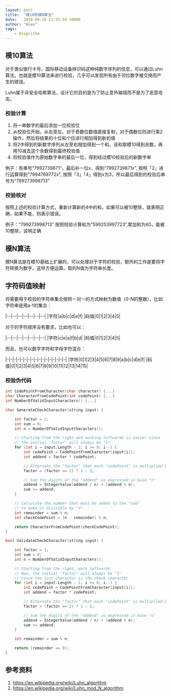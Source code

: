 ```yaml
---
layout: post
title:  "模10和模N算法"
date:   2018-09-29 11:55:59 +0800
author: "Alex"
tags: 
    - Alogrithm
---
```


## 模10算法

对于类似银行卡号，国际移动设备辨识码这种纯数字序列的信息，可以通过Luhn算法，也就是模10算法来进行校验，几乎可以发现所有由于邻位数字被交换而产生的错误。

Luhn属于非安全哈希算法，设计它的目的是为了防止意外输错而不是为了恶意攻击。

### 校验计算

1. 将一串数字的最后添加一位校验位
2. 从校验位开始，从右至左，对于奇数位数值直接复制，对于偶数位则进行乘2操作，然后将结果的十位和个位进行相加得到新的值
3. 将2中得到的新数字序列从左至右相加得到一个和，该和取模10得到余数，再用10减去这个余数得到最终校验值
4. 将校验值作为原始数字串的最后一位，得到经过模10校验后的新数字串

例子：有串号“7992739871”，最后补一位x，得到“7992739871x”, 按照「2」进行运算得到"7994769772x", 按照「3」「4」得到x为3，所以最后得到的校验后串号为"799273998713"


### 校验核对

按照上述的校验计算方式，重新计算新的4中的和，如果可以被10整除，就表明正确，如果不能，则表示错误。

例子：“799273998713” 按照校验计算和为“599253997723”,累加和为60，能被10整除，说明正确

## 模N算法

模N算法是在模10基础上扩展的，可以处理对于字符的校验，额外的工作是要将字符转换为数字，这样方便运算。取的N值为字符串长度。

## 字符码值映射

将需要用于校验的字符串集合按照一对一的方式映射为数值（0-N的整数），比如字符串是用a-f的集合：

|--|--|--|--|--|--|--|
|字符|a|b|c|d|e|f|
|码值|0|1|2|3|4|5|

对于的字符顺序没有要求，比如也可以：

|--|--|--|--|--|--|--|
|字符|c|e|a|f|b|d|
|码值|0|1|2|3|4|5|

而且，也可以数字字符和字母字符混合：

|-|-|-|-|-|-|-|-|-|-|-|-|-|-|-|-|-|
|字符|0|1|2|3|4|5|6|7|8|9|a|b|c|d|e|f|
|码值|0|1|2|3|4|5|6|7|8|9|10|11|12|13|14|15|

### 校验伪代码

```c
int CodePointFromCharacter(char character) {...}
char CharacterFromCodePoint(int codePoint) {...}
int NumberOfValidInputCharacters() {...}

char GenerateCheckCharacter(string input) {

	int factor = 2;
	int sum = 0;
	int n = NumberOfValidInputCharacters();

	// Starting from the right and working leftwards is easier since 
	// the initial "factor" will always be "2" 
	for (int i = input.Length - 1; i >= 0; i--) {
		int codePoint = CodePointFromCharacter(input[i]);
		int addend = factor * codePoint;

		// Alternate the "factor" that each "codePoint" is multiplied by
		factor = (factor == 2) ? 1 : 2;

		// Sum the digits of the "addend" as expressed in base "n"
		addend = IntegerValue(addend / n) + (addend % n);
		sum += addend;
	}

	// Calculate the number that must be added to the "sum" 
	// to make it divisible by "n"
	int remainder = sum % n;
	int checkCodePoint = (n - remainder) % n;

	return CharacterFromCodePoint(checkCodePoint);
}

bool ValidateCheckCharacter(string input) {

	int factor = 1;
	int sum = 0;
	int n = NumberOfValidInputCharacters();

	// Starting from the right, work leftwards
	// Now, the initial "factor" will always be "1" 
	// since the last character is the check character
	for (int i = input.Length - 1; i >= 0; i--) {
		int codePoint = CodePointFromCharacter(input[i]);
		int addend = factor * codePoint;

		// Alternate the "factor" that each "codePoint" is multiplied by
		factor = (factor == 2) ? 1 : 2;

		// Sum the digits of the "addend" as expressed in base "n"
		addend = IntegerValue(addend / n) + (addend % n);
		sum += addend;
	}

	int remainder = sum % n;

	return (remainder == 0);
}

```


## 参考资料
1. https://en.wikipedia.org/wiki/Luhn_algorithm
2. https://en.wikipedia.org/wiki/Luhn_mod_N_algorithm
